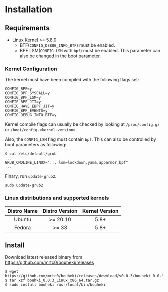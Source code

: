 # Installation

## Requirements

* Linux Kernel >= 5.8.0
  * BTF(`CONFIG_DEBUG_INFO_BTF`) must be enabled.
  * BPF LSM(`CONFIG_LSM` with `bpf`) must be enabled. This parameter can also be changed in the boot parameter.

### Kernel Configuration

The kernel must have been compiled with the following flags set:

```shell
CONFIG_BPF=y
CONFIG_BPF_SYSCALL=y
CONFIG_BPF_LSM=y
CONFIF_BPF_JIT=y
CONFIG_HAVE_EBPF_JIT=y
CONFIG_BPF_EVENTS=y
CONFIG_DEBUG_INTO_BTF=y
```

Kernel compile flags can usually be checked by looking at `/proc/config.gz` or `/boot/config-<kernel-version>`.

Also, the `CONFIG_LSM` flag must contain `bpf`. This can also be controlled by boot parameters as following:

```shell
$ cat /etc/default/grub
...
GRUB_CMDLINE_LINUX="... lsm=lockdown,yama,apparmor,bpf"
...
```

Finary, run `update-grub2`.

```shell
sudo update-grub2
```

### Linux distributions and supported kernels

| Distro Name | Distro Version | Kernel Version |
|:-----------:|:--------------:|:--------------:|
| Ubuntu | >= 20.10 | 5.8+ |
| Fedora | >= 33 | 5.8+ |

## Install

Download latest released binary from https://github.com/mrtc0/bouheki/releases

```shell
$ wget https://github.com/mrtc0/bouheki/releases/download/v0.0.3/bouheki_0.0.3_Linux_x86_64.tar.gz
$ tar xzf bouhki_0.0.3_Linux_x86_64.tar.gz
$ sudo install bouheki /usr/local/bin/bouheki
```